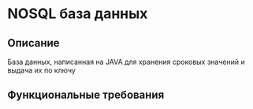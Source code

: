 # NOSQL база данных
## Описание 
База данных, написанная на JAVA для хранения сроковых значений и выдача их по ключу
## Функциональные требования

